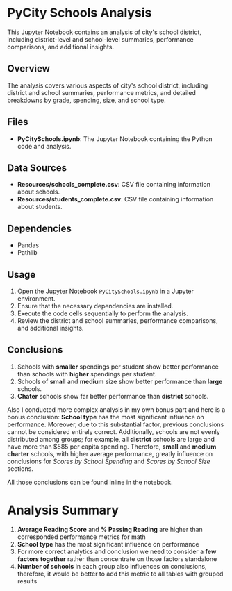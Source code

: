 # PyCity Schools Analysis

This Jupyter Notebook contains an analysis of city's school district, including district-level and school-level summaries, performance comparisons, and additional insights.

## Overview

The analysis covers various aspects of city's school district, including district and school summaries, performance metrics, and detailed breakdowns by grade, spending, size, and school type.

## Files

- **PyCitySchools.ipynb**: The Jupyter Notebook containing the Python code and analysis.

## Data Sources

- **Resources/schools_complete.csv**: CSV file containing information about schools.
- **Resources/students_complete.csv**: CSV file containing information about students.

## Dependencies

- Pandas
- Pathlib

## Usage

1. Open the Jupyter Notebook `PyCitySchools.ipynb` in a Jupyter environment.
2. Ensure that the necessary dependencies are installed.
3. Execute the code cells sequentially to perform the analysis.
4. Review the district and school summaries, performance comparisons, and additional insights.

## Conclusions

1. Schools with **smaller** spendings per student show better performance than schools with **higher** spendings per student.
2. Schools of **small** and **medium** size show better performance than **large** schools.
3. **Chater** schools show far better performance than **district** schools.

Also I conducted more complex analysis in my own bonus part and here is a bonus conclusion:
**School type** has the most significant influence on performance. Moreover, due to this substantial factor, previous conclusions cannot be considered entirely correct. Additionally, schools are not evenly distributed among groups; for example, all **district** schools are large and have more than $585 per capita spending. Therefore, **small** and **medium** **charter** schools, with higher average performance, greatly influence on conclusions for *Scores by School Spending* and *Scores by School Size* sections.

All those conclusions can be found inline in the notebook.

# Analysis Summary
1. **Average Reading Score** and **% Passing Reading** are higher than corresponded performance metrics for math
2. **School type** has the most significant influence on performance
3. For more correct analytics and conclusion we need to consider a **few factors together** rather than concentrate on those factors standalone
4. **Number of schools** in each group also influences on conclusions, therefore, it would be better to add this metric to all tables with grouped results


